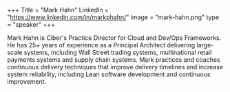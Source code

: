 +++
Title = "Mark Hahn"
LinkedIn = "https://www.linkedin.com/in/markphahn/"
image = "mark-hahn.png"
type = "speaker"
+++

Mark Hahn is Ciber's Practice Director for Cloud and Dev/Ops Frameworks. He has 25+ years of experience as a Principal Architect delivering large-scale systems, including Wall Street trading systems, multinational retail payments systems and supply chain systems. Mark practices and coaches continuous delivery techniques that improve delivery timelines and increase system reliability, including Lean software development and continuous improvement.